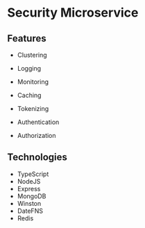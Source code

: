# Security Microservice

## Features

- Clustering
- Logging

- Monitoring
- Caching
- Tokenizing
- Authentication
- Authorization

## Technologies

- TypeScript
- NodeJS
- Express
- MongoDB
- Winston
- DateFNS
- Redis
